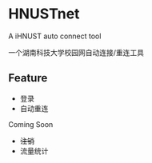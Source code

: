 # HNUSTnet

A iHNUST auto connect tool

一个湖南科技大学校园网自动连接/重连工具

## Feature

- 登录
- 自动重连

Coming Soon

- ~~注销~~
- 流量统计

